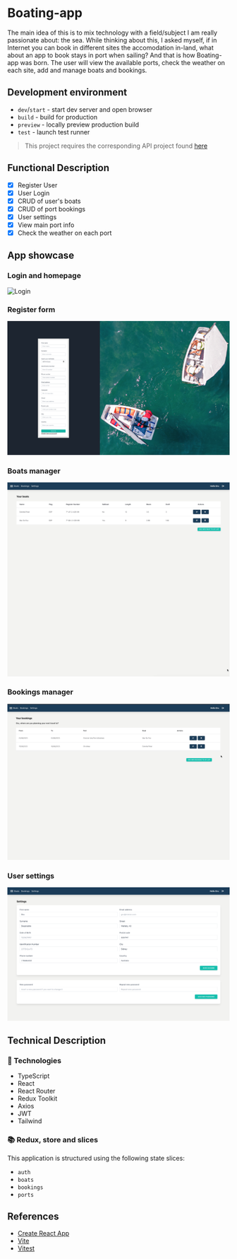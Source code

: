 # Boating-app

The main idea of this is to mix technology with a field/subject I am really passionate about: the sea.  While thinking about this, I asked myself, if in Internet you can book in different sites the accomodation in-land, what about an app to book stays in port when sailing? And that is how Boating-app was born.
The user will view the available ports, check the weather on each site, add and manage boats and bookings.


## Development environment

- `dev`/`start` - start dev server and open browser
- `build` - build for production
- `preview` - locally preview production build
- `test` - launch test runner

> This project requires the corresponding API project found [here](https://github.com/crismarqizq/boating-app-backend)


## Functional Description

- [X] Register User
- [X] User Login
- [X] CRUD of user's boats
- [X] CRUD of port bookings
- [X] User settings
- [X] View main port info
- [X] Check the weather on each port

## App showcase

### Login and homepage

![Login](./public/docs/login.gif)

### Register form

![Register](./public/docs/register.png)

### Boats manager

![Boats](./public/docs/boats.gif)

### Bookings manager

![Bookings](./public/docs/bookings.gif)

### User settings

![Settings](./public/docs/settings.png)
## Technical Description


### 🔩 Technologies

- TypeScript
- React
- React Router
- Redux Toolkit
- Axios
- JWT
- Tailwind


### 📚 Redux, store and slices

This application is structured using the following state slices: 

- `auth`
- `boats`
- `bookings`
- `ports`

## References 

- [Create React App](https://github.com/facebook/create-react-app/tree/main/packages/cra-template)
- [Vite](https://github.com/vitejs/vite/tree/main/packages/create-vite/template-react)
- [Vitest](https://github.com/vitest-dev/vitest/tree/main/examples/react-testing-lib)
